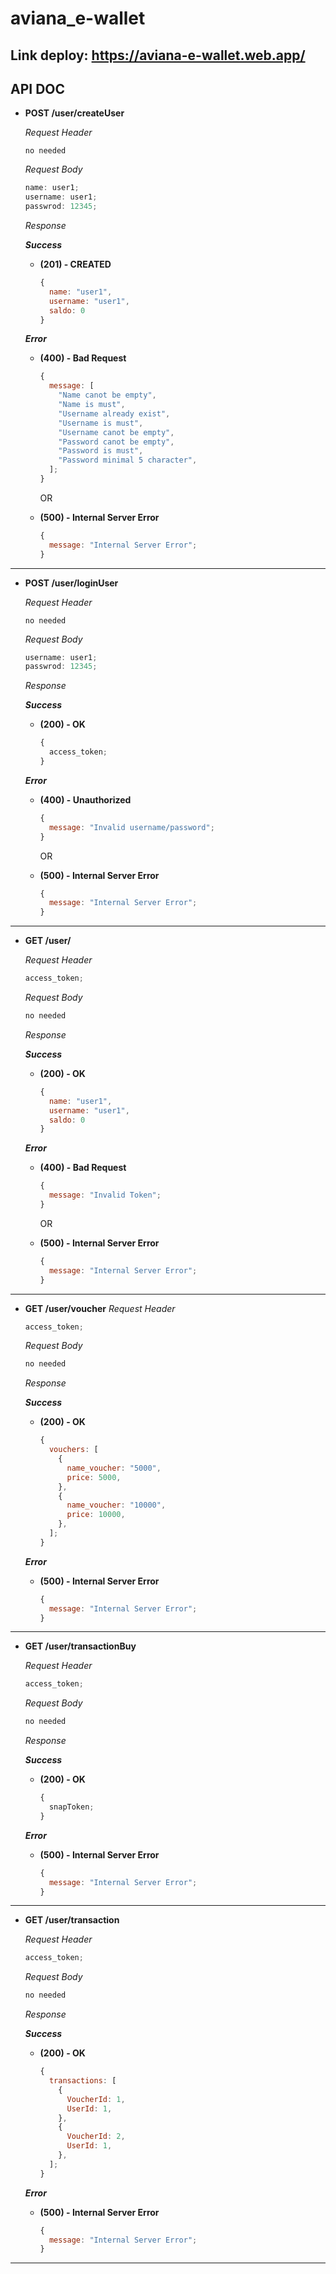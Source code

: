 # aviana_e-wallet

## Link deploy: https://aviana-e-wallet.web.app/

## API DOC

- **POST /user/createUser**

  _Request Header_

  ```
  no needed
  ```

  _Request Body_

  ```js
  name: user1;
  username: user1;
  passwrod: 12345;
  ```

  _Response_

  **_Success_**

  - **(201) - CREATED**

    ```js
    {
      name: "user1",
      username: "user1",
      saldo: 0
    }
    ```

  **_Error_**

  - **(400) - Bad Request**

    ```js
    {
      message: [
        "Name canot be empty",
        "Name is must",
        "Username already exist",
        "Username is must",
        "Username canot be empty",
        "Password canot be empty",
        "Password is must",
        "Password minimal 5 character",
      ];
    }
    ```

    OR

  - **(500) - Internal Server Error**
    ```js
    {
      message: "Internal Server Error";
    }
    ```

---

- **POST /user/loginUser**

  _Request Header_

  ```
  no needed
  ```

  _Request Body_

  ```js
  username: user1;
  passwrod: 12345;
  ```

  _Response_

  **_Success_**

  - **(200) - OK**
    ```js
    {
      access_token;
    }
    ```

  **_Error_**

  - **(400) - Unauthorized**

    ```js
    {
      message: "Invalid username/password";
    }
    ```

    OR

  - **(500) - Internal Server Error**
    ```js
    {
      message: "Internal Server Error";
    }
    ```

---

- **GET /user/**

  _Request Header_

  ```js
  access_token;
  ```

  _Request Body_

  ```js
  no needed
  ```

  _Response_

  **_Success_**

  - **(200) - OK**
    ```js
    {
      name: "user1",
      username: "user1",
      saldo: 0
    }
    ```

  **_Error_**

  - **(400) - Bad Request**

    ```js
    {
      message: "Invalid Token";
    }
    ```

    OR

  - **(500) - Internal Server Error**
    ```js
    {
      message: "Internal Server Error";
    }
    ```

---

- **GET /user/voucher**
  _Request Header_

  ```js
  access_token;
  ```

  _Request Body_

  ```js
  no needed
  ```

  _Response_

  **_Success_**

  - **(200) - OK**
    ```js
    {
      vouchers: [
        {
          name_voucher: "5000",
          price: 5000,
        },
        {
          name_voucher: "10000",
          price: 10000,
        },
      ];
    }
    ```

  **_Error_**

  - **(500) - Internal Server Error**
    ```js
    {
      message: "Internal Server Error";
    }
    ```

---

- **GET /user/transactionBuy**

  _Request Header_

  ```js
  access_token;
  ```

  _Request Body_

  ```js
  no needed
  ```

  _Response_

  **_Success_**

  - **(200) - OK**
    ```js
    {
      snapToken;
    }
    ```

  **_Error_**

  - **(500) - Internal Server Error**
    ```js
    {
      message: "Internal Server Error";
    }
    ```

---

- **GET /user/transaction**

  _Request Header_

  ```js
  access_token;
  ```

  _Request Body_

  ```js
  no needed
  ```

  _Response_

  **_Success_**

  - **(200) - OK**
    ```js
    {
      transactions: [
        {
          VoucherId: 1,
          UserId: 1,
        },
        {
          VoucherId: 2,
          UserId: 1,
        },
      ];
    }
    ```

  **_Error_**

  - **(500) - Internal Server Error**
    ```js
    {
      message: "Internal Server Error";
    }
    ```

---
